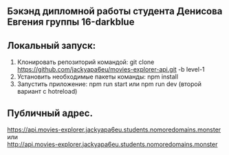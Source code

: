 ## Бэкэнд дипломной работы студента Денисова Евгения группы 16-darkblue  
  
## Локальный запуск:  
1. Клонировать репозиторий командой: git clone https://github.com/jackyapa6eu/movies-explorer-api.git -b level-1  
2. Установить необходимые пакеты команды: npm install  
3. Запустить приложение: npm run start или npm run dev (второй вариант с hotreload)  

## Публичный адрес.  
  
https://api.movies-explorer.jackyapa6eu.students.nomoredomains.monster  
или  
http://api.movies-explorer.jackyapa6eu.students.nomoredomains.monster  

  
